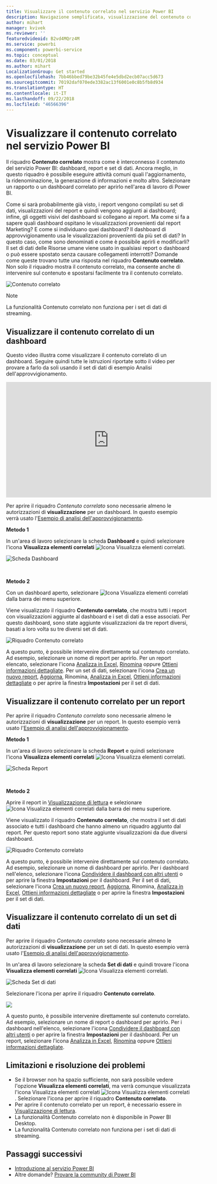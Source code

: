 ```yaml
---
title: Visualizzare il contenuto correlato nel servizio Power BI
description: Navigazione semplificata, visualizzazione del contenuto correlato nel dashboard, report e set di dati
author: mihart
manager: kvivek
ms.reviewer: ''
featuredvideoid: B2vd4MQrz4M
ms.service: powerbi
ms.component: powerbi-service
ms.topic: conceptual
ms.date: 03/01/2018
ms.author: mihart
LocalizationGroup: Get started
ms.openlocfilehash: 7bb46bbed79be32b45fe4e5dbd2ecb07acc5d673
ms.sourcegitcommit: 70192daf070ede3382ac13f6001e0c8b5fb8d934
ms.translationtype: HT
ms.contentlocale: it-IT
ms.lasthandoff: 09/22/2018
ms.locfileid: "46566396"
---
```

# <a name="view-related-content-in-power-bi-service"></a>Visualizzare il contenuto correlato nel servizio Power BI
Il riquadro **Contenuto correlato** mostra come è interconnesso il contenuto del servizio Power BI: dashboard, report e set di dati.  Ancora meglio, in questo riquadro è possibile eseguire attività comuni quali l'aggiornamento, la ridenominazione, la generazione di informazioni e molto altro. Selezionare un rapporto o un dashboard correlato per aprirlo nell'area di lavoro di Power BI.   

Come si sarà probabilmente già visto, i report vengono compilati su set di dati, visualizzazioni del report e quindi vengono aggiunti ai dashboard; infine, gli oggetti visivi del dashboard si collegano ai report. Ma come si fa a sapere quali dashboard ospitano le visualizzazioni provenienti dal report Marketing? E come si individuano quei dashboard? Il dashboard di approvvigionamento usa le visualizzazioni provenienti da più set di dati? In questo caso, come sono denominati e come è possibile aprirli e modificarli? Il set di dati delle Risorse umane viene usato in qualsiasi report o dashboard o può essere spostato senza causare collegamenti interrotti? Domande come queste trovano tutte una risposta nel riquadro **Contenuto correlato**.  Non solo il riquadro mostra il contenuto correlato, ma consente anche di intervenire sul contenuto e spostarsi facilmente tra il contenuto correlato.

![Contenuto correlato](./media/end-user-related/power-bi-view-related-dashboard-new.png)

> [!NOTE]
> La funzionalità Contenuto correlato non funziona per i set di dati di streaming.
> 
> 

## <a name="view-related-content-for-a-dashboard"></a>Visualizzare il contenuto correlato di un dashboard
Questo video illustra come visualizzare il contenuto correlato di un dashboard. Seguire quindi tutte le istruzioni riportate sotto il video per provare a farlo da soli usando il set di dati di esempio Analisi dell'approvvigionamento.

<iframe width="560" height="315" src="https://www.youtube.com/embed/B2vd4MQrz4M#t=3m05s" frameborder="0" allowfullscreen></iframe>


Per aprire il riquadro *Contenuto correlato* sono necessarie almeno le autorizzazioni di **visualizzazione** per un dashboard. In questo esempio verrà usato l'[Esempio di analisi dell'approvvigionamento](../sample-procurement.md).

**Metodo 1**

In un'area di lavoro selezionare la scheda **Dashboard** e quindi selezionare l'icona **Visualizza elementi correlati** ![Icona Visualizza elementi correlati](./media/end-user-related/power-bi-view-related-icon-new.png).

![Scheda Dashboard](./media/end-user-related/power-bi-view-related-dash-newer.png)

<br>

**Metodo 2**

Con un dashboard aperto, selezionare   ![Icona Visualizza elementi correlati](./media/end-user-related/power-bi-view-related-new.png) dalla barra dei menu superiore.

Viene visualizzato il riquadro **Contenuto correlato**, che mostra tutti i report con visualizzazioni aggiunte al dashboard e i set di dati a esse associati. Per questo dashboard, sono state aggiunte visualizzazioni da tre report diversi, basati a loro volta su tre diversi set di dati.

![Riquadro Contenuto correlato](./media/end-user-related/power-bi-view-related-dashboard-new.png)

A questo punto, è possibile intervenire direttamente sul contenuto correlato.  Ad esempio, selezionare un nome di report per aprirlo.  Per un report elencato, selezionare l'icona [Analizza in Excel](../service-analyze-in-excel.md), [Rinomina](../service-rename.md) oppure [Ottieni informazioni dettagliate](end-user-insights.md). Per un set di dati, selezionare l'icona [Crea un nuovo report](../service-report-create-new.md), [Aggiorna](../refresh-data.md), Rinomina, [Analizza in Excel](../service-analyze-in-excel.md), [Ottieni informazioni dettagliate](end-user-insights.md) o per aprire la finestra **Impostazioni** per il set di dati.  

## <a name="view-related-content-for-a-report"></a>Visualizzare il contenuto correlato per un report
Per aprire il riquadro *Contenuto correlato* sono necessarie almeno le autorizzazioni di **visualizzazione** per un report. In questo esempio verrà usato l'[Esempio di analisi dell'approvvigionamento](../sample-procurement.md).

**Metodo 1**

In un'area di lavoro selezionare la scheda **Report** e quindi selezionare l'icona **Visualizza elementi correlati** ![Icona Visualizza elementi correlati](./media/end-user-related/power-bi-view-related-icon-new.png).

![Scheda Report](./media/end-user-related/power-bi-view-related-report-newer.png)

<br>

**Metodo 2**

Aprire il report in [Visualizzazione di lettura](end-user-reading-view.md) e selezionare ![Icona Visualizza elementi correlati](./media/end-user-related/power-bi-view-related-new.png) dalla barra dei menu superiore.

Viene visualizzato il riquadro **Contenuto correlato**, che mostra il set di dati associato e tutti i dashboard che hanno almeno un riquadro aggiunto dal report. Per questo report sono state aggiunte visualizzazioni da due diversi dashboard.

![Riquadro Contenuto correlato](./media/end-user-related/power-bi-view-related-report.png)

A questo punto, è possibile intervenire direttamente sul contenuto correlato.  Ad esempio, selezionare un nome di dashboard per aprirlo.  Per i dashboard nell'elenco, selezionare l'icona [Condividere il dashboard con altri utenti](../service-share-dashboards.md) o per aprire la finestra **Impostazioni** per il dashboard. Per il set di dati, selezionare l'icona [Crea un nuovo report](../service-report-create-new.md), [Aggiorna](../refresh-data.md), Rinomina, [Analizza in Excel](../service-analyze-in-excel.md), [Ottieni informazioni dettagliate](end-user-insights.md) o per aprire la finestra **Impostazioni** per il set di dati.  

## <a name="view-related-content-for-a-dataset"></a>Visualizzare il contenuto correlato di un set di dati
Per aprire il riquadro *Contenuto correlato* sono necessarie almeno le autorizzazioni di **visualizzazione** per un set di dati. In questo esempio verrà usato l'[Esempio di analisi dell'approvvigionamento](../sample-procurement.md).

In un'area di lavoro selezionare la scheda **Set di dati** e quindi trovare l'icona **Visualizza elementi correlati** ![Icona Visualizza elementi correlati](./media/end-user-related/power-bi-view-related-icon-new.png).

![Scheda Set di dati](./media/end-user-related/power-bi-view-related-dataset-newer.png)

Selezionare l'icona per aprire il riquadro **Contenuto correlato**.

![](media/end-user-related/power-bi-datasets.png)

A questo punto, è possibile intervenire direttamente sul contenuto correlato.  Ad esempio, selezionare un nome di report o dashboard per aprirlo.  Per i dashboard nell'elenco, selezionare l'icona [Condividere il dashboard con altri utenti](../service-share-dashboards.md) o per aprire la finestra **Impostazioni** per il dashboard. Per un report, selezionare l'icona [Analizza in Excel](../service-analyze-in-excel.md), [Rinomina](../service-rename.md) oppure [Ottieni informazioni dettagliate](end-user-insights.md).  

## <a name="limitations-and-troubleshooting"></a>Limitazioni e risoluzione dei problemi
* Se il browser non ha spazio sufficiente, non sarà possibile vedere l'opzione **Visualizza elementi correlati**, ma verrà comunque visualizzata l'icona Visualizza elementi correlati ![Icona Visualizza elementi correlati](./media/end-user-related/power-bi-view-related-icon-new.png). Selezionare l'icona per aprire il riquadro **Contenuto correlato**.
* Per aprire il contenuto correlato per un report, è necessario essere in [Visualizzazione di lettura](end-user-reading-view.md).
* La funzionalità Contenuto correlato non è disponibile in Power BI Desktop.
* La funzionalità Contenuto correlato non funziona per i set di dati di streaming.

## <a name="next-steps"></a>Passaggi successivi
* [Introduzione al servizio Power BI](../service-get-started.md)
* Altre domande? [Provare la community di Power BI](http://community.powerbi.com/)

